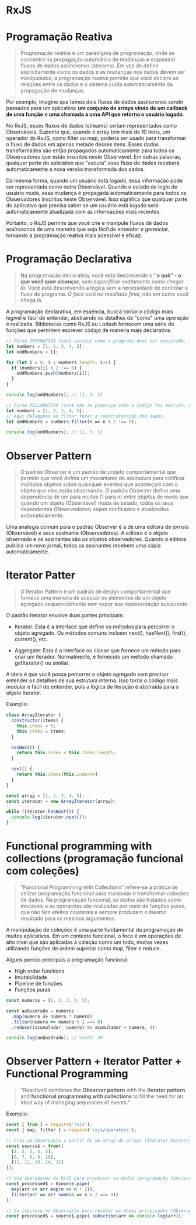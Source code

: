 # RxJS

# Programação Reativa
> Programação reativa é um paradigma de programação, onde se concentra na propagação automática de mudanças e orquestrar fluxos de dados assíncronos (streams). Em vez de definir explicitamente como os dados e as mudanças nos dados devem ser manipulados, a programação reativa permite que você declare as relações entre os dados e o sistema cuida automaticamente da propagação de mudanças.

Por exemplo, imagine que temos dois fluxos de dados assíncronos sendo passados para um aplicativo: **um conjunto de arrays vindo de um callback de uma função** e **uma chamada a uma API que retorna o usuário logado**.

No RxJS, esses fluxos de dados (streams) seriam representados como Observáveis. Suponto que, quando o array tem mais de 10 itens, um operador do RxJS, como filter ou map, poderia ser usado para transformar o fluxo de dados em apenas metade desses itens. Esses dados transformados são então propagados automaticamente para todos os Observadores que estão inscritos neste Observável. Em outras palavras, qualquer parte do aplicativo que "escuta" esse fluxo de dados receberá automaticamente a nova versão transformada dos dados.

Da mesma forma, quando um usuário está logado, essa informação pode ser representada como outro Observável. Quando o estado de login do usuário muda, essa mudança é propagada automaticamente para todos os Observadores inscritos neste Observável. Isso significa que qualquer parte do aplicativo que precisa saber se um usuário está logado será automaticamente atualizada com as informações mais recentes.

Portanto, o RxJS permite que você crie e manipule fluxos de dados assíncronos de uma maneira que seja fácil de entender e gerenciar, tornando a programação reativa mais acessível e eficaz.

# Programação Declarativa
> Na programação declarativa, você está descrevendo o **"o quê" - o que você quer alcançar**, *sem especificar exatamente como chegar lá*. Você está descrevendo a lógica sem a necessidade de controlar o fluxo do programa. *O foco está no resultado final*, não em como você chega lá.

A programação declarativa, em essência, busca tornar o código mais legível e fácil de entender, abstraindo os detalhes de "como" uma operação é realizada. Bibliotecas como RxJS ou Lodash fornecem uma série de funções que permitem escrever código de maneira mais declarativa.

```javascript
// Forma IMPERATIVA (você escreve como o programa deve ser executado, linha por linha)
let numbers = [1, 2, 3, 4, 5];
let oddNumbers = [];

for (let i = 0; i < numbers.length; i++) {
  if (numbers[i] % 2 !== 0) {
    oddNumbers.push(numbers[i]);
  }
}

console.log(oddNumbers); // [1, 3, 5]

// Forma DECLARATIVA (você não se preocupa como o código foi escrito, mas sim com resultado final)
let numbers = [1, 2, 3, 4, 5];
// Aqui delegamos ao filter fazer a reestruturação dos dados.
let oddNumbers = numbers.filter(n => n % 2 !== 0); 

console.log(oddNumbers); // [1, 3, 5]
```

# Observer Pattern
> O padrão Observer é um padrão de projeto comportamental que permite que você defina um mecanismo de assinatura para notificar múltiplos objetos sobre quaisquer eventos que aconteçam com o objeto que eles estão observando. O padrão Observer define uma dependência de um para muitos (1 para n) entre objetos de modo que quando um objeto (Observável) muda de estado, todos os seus dependentes (Observadores) sejam notificados e atualizados automaticamente.

Uma analogia comum para o padrão Observer é a de uma editora de jornais (Observável) e seus assinante (Observadores). A editora é o objeto observado e os assinantes são os objetos observadores. Quando a editora publica um novo jornal, todos os assinantes recebem uma cópia automaticamente.

# Iterator Patter
> O Iterator Pattern é um padrão de design comportamental que fornece uma maneira de acessar os elementos de um objeto agregado sequencialmente sem expor sua representação subjacente.

O padrão Iterator envolve duas partes principais:

- Iterator: Esta é a interface que define os métodos para percorrer o objeto agregado. Os métodos comuns incluem next(), hasNext(), first(), current(), etc.

- Aggregate: Esta é a interface ou classe que fornece um método para criar um iterador. Normalmente, é fornecido um método chamado getIterator() ou similar.

A ideia é que você possa percorrer o objeto agregado sem precisar entender os detalhes de sua estrutura interna. Isso torna o código mais modular e fácil de entender, pois a lógica de iteração é abstraída para o objeto Iterator.

Exemplo: 
```javascript
class ArrayIterator {
  constructor(items) {
    this.index = 0;
    this.items = items;
  }

  hasNext() {
    return this.index < this.items.length;
  }

  next() {
    return this.items[this.index++];
  }
}

const array = [1, 2, 3, 4, 5];
const iterator = new ArrayIterator(array);

while (iterator.hasNext()) {
  console.log(iterator.next());
}
```

# Functional programming with collections (programação funcional com coleções)
> "Functional Programming with Collections" refere-se à prática de utilizar programação funcional para manipular e transformar coleções de dados. Na programação funcional, os dados são tratados como imutáveis e as operações são realizadas por meio de funções puras, que não têm efeitos colaterais e sempre produzem o mesmo resultado para os mesmos argumentos.

A manipulação de coleções é uma parte fundamental da programação de muitos aplicativos. Em um contexto funcional, o foco é em operações de alto nível que são aplicadas à coleção como um todo, muitas vezes utilizando funções de ordem superior como map, filter e reduce.

Alguns pontos principais a programação funcional:
- High order functions
- Imutabilidade
- Pipeline de funções
- Funçẽos puras

```javascript
const numeros = [1, 2, 3, 4, 5];

const aoQuadrado = numeros
  .map(numero => numero * numero)
  .filter(numero => numero % 2 === 0)
  .reduce((acumulador, numero) => acumulador + numero, 0);

console.log(aoQuadrado); // Saída: 20
```

# Observer Pattern + Iterator Patter + Functional Programming
> "ReactiveX combines the **Observer pattern** with the **Iterator pattern** and **functional programming with collections** to fill the need for an ideal way of managing sequences of events."

Exemplo:

```javascript
const { from } = require('rxjs');
const { map, filter } = require('rxjs/operators');

// Cria um Observable a partir de um array de arrays (Iterator Pattern)
const source$ = from([
  [1, 2, 3, 4, 5],
  [6, 7, 8, 9, 10],
  [11, 12, 13, 14, 15]
]);

// Usa operadores do RxJS para processar os dados (programação funcional)
const processed$ = $source.pipe(
  map(arr => arr.map(n => n * 2)),
  filter(arr => arr.some(n => n % 2 === 0))
);

// Se inscreve no Observable para receber os dados processados (Observer Pattern)
const processed$ = source$.pipe(.subscribe(arr => console.log(arr));
```